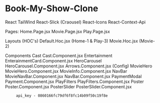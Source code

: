 # Book-My-Show-Clone

React
TailWind
React-Slick (Craousel)
React-Icons
React-Context-Api

Pages:
    Home.Page.jsx
    Movie.Page.jsx
    Play.Page.jsx

Layouts (HOC's)
    Default.Hoc.jsx (Home-1 & Play-3)
    Movie.Hoc.jsx (Movie-2)

Components
    Cast
         Cast.Component.jsx
    Entertainment
         EnterainmentCard.Component.jsx
    HeroCarousel
         HeroCarousel.Component.jsx 
         Arrows.Component.jsx (Config)
    MovieHero
         MovieHero.Component.jsx
         MovieInfo.Component.jsx
    NavBar 
         MovieNavBar.Component.jsx
         NavBar.Component.jsx
    PaymentModal
         Payment.Component.jsx
    PlayFilters
         PlayFilters.Component.jsx
    Poster
         Poster.Component.jsx
    PosterSlider
         PosterSlider.Component.jsx



         api_key - 0860166fc79df6f8fc14b09f50c19f8e